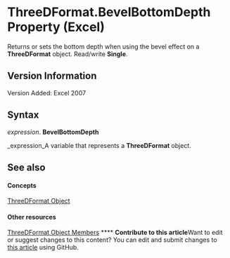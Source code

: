 
# ThreeDFormat.BevelBottomDepth Property (Excel)

Returns or sets the bottom depth when using the bevel effect on a  **ThreeDFormat** object. Read/write **Single**.


## Version Information

Version Added: Excel 2007 


## Syntax

 _expression_. **BevelBottomDepth**

 _expression_A variable that represents a  **ThreeDFormat** object.


## See also


#### Concepts


 [ThreeDFormat Object](9cb41236-6aba-4d6c-a54c-5e177657c8d1.md)
#### Other resources


 [ThreeDFormat Object Members](1693142f-53c2-1185-6162-9a99b3ae25d6.md)
****   **Contribute to this article**Want to edit or suggest changes to this content? You can edit and submit changes to  [this article](https://github.com/jhershey00/VBA_Excel_Test/OpenXMLCon/articles/8831903c-cb29-d04a-3f58-8c3d9745dbe2.md) using GitHub.


